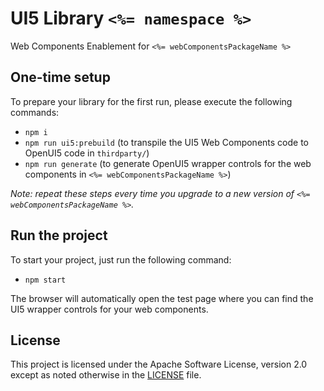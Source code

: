 # UI5 Library `<%= namespace %>`

Web Components Enablement for `<%= webComponentsPackageName %>`

## One-time setup

To prepare your library for the first run, please execute the following commands:

- `npm i`
- `npm run ui5:prebuild` (to transpile the UI5 Web Components code to OpenUI5 code in `thirdparty/`)
- `npm run generate` (to generate OpenUI5 wrapper controls for the web components in `<%= webComponentsPackageName %>`)

_Note: repeat these steps every time you upgrade to a new version of `<%= webComponentsPackageName %>`._

## Run the project

To start your project, just run the following command:

- `npm start`

The browser will automatically open the test page where you can find the UI5 wrapper controls for your web components.

## License

This project is licensed under the Apache Software License, version 2.0 except as noted otherwise in the [LICENSE](LICENSE) file.
